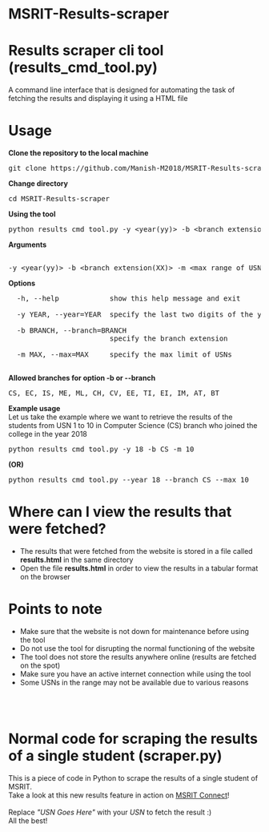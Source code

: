 # MSRIT-Results-scraper

# Results scraper cli tool (results_cmd_tool.py)

A command line interface that is designed for automating the task of fetching the results and displaying it using a HTML file<br>

# Usage

<b>Clone the repository to the local machine</b> <br>
<pre>
git clone https://github.com/Manish-M2018/MSRIT-Results-scraper.git
</pre>

<b> Change directory </b> <br>
<pre>
cd MSRIT-Results-scraper
</pre>

<b> Using the tool </b> <br>
<pre>
python results_cmd_tool.py -y &lt;year(yy)&gt; -b &lt;branch extension(XX)&gt; -m &lt;max range of USN&gt; 
</pre>

<b> Arguments </b> <br>
<pre> 
-y &lt;year(yy)&gt; -b &lt;branch extension(XX)&gt; -m &lt;max range of USN&gt; 
</pre>  
 
<b> Options </b> <br>
<pre>
  -h, --help            show this help message and exit  <br>
  -y YEAR, --year=YEAR  specify the last two digits of the year <br>
  -b BRANCH, --branch=BRANCH
                        specify the branch extension  <br>
  -m MAX, --max=MAX     specify the max limit of USNs <br>
</pre>

<b> Allowed branches for option -b or --branch</b> <br>
<pre>
CS, EC, IS, ME, ML, CH, CV, EE, TI, EI, IM, AT, BT
</pre>

<b> Example usage </b> <br>
Let us take the example where we want to retrieve the results of the students from USN 1 to 10 in Computer Science (CS) branch who joined the college in the year 2018<br>
<pre>
python results_cmd_tool.py -y 18 -b CS -m 10
</pre>
<b>(OR)</b> <br>
<pre>
python results_cmd_tool.py --year 18 --branch CS --max 10
</pre>

# Where can I view the results that were fetched?
- The results that were fetched from the website is stored in a file called <b>results.html</b> in the same directory
- Open the file <b>results.html</b> in order to view the results in a tabular format on the browser

# Points to note
- Make sure that the website is not down for maintenance before using the tool
- Do not use the tool for disrupting the normal functioning of the website
- The tool does not store the results anywhere online (results are fetched on the spot)
- Make sure you have an active internet connection while using the tool 
- Some USNs in the range may not be available due to various reasons

<br><br>
# Normal code for scraping the results of a single student (scraper.py)
This is a piece of code in Python to scrape the results of a single student of MSRIT.<br>
Take a look at this new results feature in action on [MSRIT Connect](https://play.google.com/store/apps/details?id=msrit.msritconnect.com.msritconnect&hl=en)!<br>
<br>
Replace <i>"USN Goes Here"</i> with your <i>USN</i> to fetch the result :) <br>
All the best!
